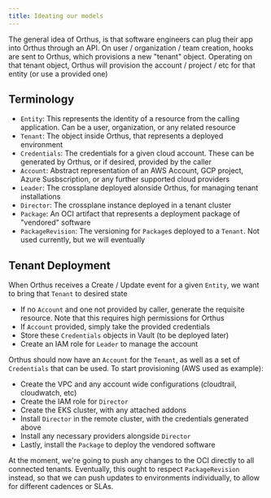 ```yaml
---
title: Ideating our models
---
```


The general idea of Orthus, is that software engineers can plug their app into Orthus through an API. On user / organization / team 
creation, hooks are sent to Orthus, which provisions a new "tenant" object. Operating on that tenant object, Orthus will provision 
the account / project / etc for that entity (or use a provided one)

## Terminology
- `Entity`: This represents the identity of a resource from the calling application. Can be a user, organization, or any related resource
- `Tenant`: The object inside Orthus, that represents a deployed environment 
- `Credentials`: The credentials for a given cloud account. These can be generated by Orthus, or if desired, provided by the caller 
- `Account`: Abstract representation of an AWS Account, GCP project, Azure Susbscription, or any further supported cloud providers
- `Leader`: The crossplane deployed alonside Orthus, for managing tenant installations
- `Director`: The crossplane instance deployed in a tenant cluster
- `Package`: An OCI artifact that represents a deployment package of "vendored" software
- `PackageRevision`: The versioning for `Package`s deployed to a `Tenant`. Not used currently, but we will eventually

## Tenant Deployment 
When Orthus receives a Create / Update event for a given `Entity`, we want to bring that `Tenant` to desired state

- If no `Account` and one not provided by caller, generate the requisite resource. Note that this requires high permissions for Orthus 
- If `Account` provided, simply take the provided credentials
- Store these `Credentials` objects in Vault (to be deployed later)
- Create an IAM role for `Leader` to manage the account

Orthus should now have an `Account` for the `Tenant`, as well as a set of `Credentials` that can be used. To start provisioning (AWS used as example):
- Create the VPC and any account wide configurations (cloudtrail, cloudwatch, etc)
- Create the IAM role for `Director`
- Create the EKS cluster, with any attached addons
- Install `Director` in the remote cluster, with the credentials generated above 
- Install any necessary providers alongside `Director`
- Lastly, install the `Package` to deploy the vendored software

At the moment, we're going to push any changes to the OCI directly to all connected tenants. Eventually, this ought to 
respect `PackageRevision` instead, so that we can push updates to environments individually, to allow for different 
cadences or SLAs.

